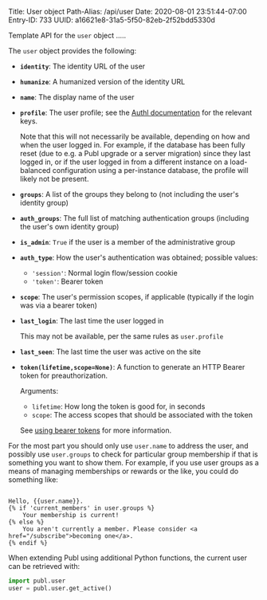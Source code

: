 Title: User object
Path-Alias: /api/user
Date: 2020-08-01 23:51:44-07:00
Entry-ID: 733
UUID: a16621e8-31a5-5f50-82eb-2f52bdd5330d

Template API for the `user` object
.....

The `user` object provides the following:

* **`identity`**: The identity URL of the user
* **`humanize`**: A humanized version of the identity URL

* **`name`**: The display name of the user

* **`profile`**: The user profile; see the [Authl documentation](https://authl.readthedocs.io/en/latest/authl.html#authl.disposition.Verified) for the relevant keys.

    Note that this will not necessarily be available, depending on how and when the user logged in. For example, if the database has been fully reset (due to e.g. a Publ upgrade or a server migration) since they last logged in, or if the user logged in from a different instance on a load-balanced configuration using a per-instance database, the profile will likely not be present.

* **`groups`**: A list of the groups they belong to (not including the user's identity group)
* **`auth_groups`**: The full list of matching authentication groups (including the user's own identity group)

* **`is_admin`**: `True` if the user is a member of the administrative group

* **`auth_type`**: How the user's authentication was obtained; possible values:

    * `'session'`: Normal login flow/session cookie
    * `'token'`: Bearer token

* **`scope`**: The user's permission scopes, if applicable (typically if the login was via a bearer token)

* **`last_login`**: The last time the user logged in

    This may not be available, per the same rules as `user.profile`

* **`last_seen`**: The last time the user was active on the site

* <span id="token">**`token(lifetime,scope=None)`**</span>: A function to generate an HTTP Bearer token for preauthorization.

    Arguments:

    * `lifetime`: How long the token is good for, in seconds
    * `scope`: The access scopes that should be associated with the token

    See [using bearer tokens](238#token) for more information.

For the most part you should only use `user.name` to address the user, and possibly use `user.groups` to check for particular group membership if that is something you want to show them. For example, if you use user groups as a means of managing memberships or rewards or the like, you could do something like:

```jinja

Hello, {{user.name}}.
{% if 'current_members' in user.groups %}
    Your membership is current!
{% else %}
    You aren't currently a member. Please consider <a href="/subscribe">becoming one</a>.
{% endif %}
```

When extending Publ using additional Python functions, the current user can be retrieved with:

```python
import publ.user
user = publ.user.get_active()
```

